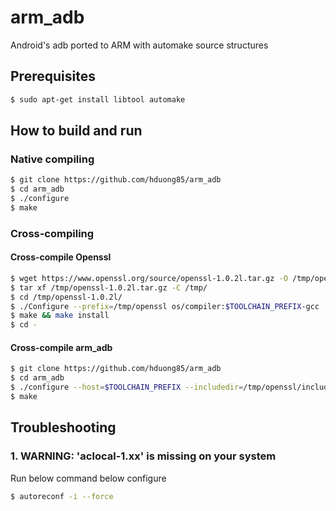 # arm_adb
Android's adb ported to ARM with automake source structures

## Prerequisites
```bash
$ sudo apt-get install libtool automake
```

## How to build and run
### Native compiling
```bash
$ git clone https://github.com/hduong85/arm_adb
$ cd arm_adb
$ ./configure
$ make
```

### Cross-compiling
#### Cross-compile Openssl
```bash
$ wget https://www.openssl.org/source/openssl-1.0.2l.tar.gz -O /tmp/openssl-1.0.2l.tar.gz
$ tar xf /tmp/openssl-1.0.2l.tar.gz -C /tmp/
$ cd /tmp/openssl-1.0.2l/
$ ./Configure --prefix=/tmp/openssl os/compiler:$TOOLCHAIN_PREFIX-gcc
$ make && make install
$ cd -
```

#### Cross-compile arm_adb
```bash
$ git clone https://github.com/hduong85/arm_adb
$ cd arm_adb
$ ./configure --host=$TOOLCHAIN_PREFIX --includedir=/tmp/openssl/include --libdir=/tmp/openssl/lib
$ make
```

## Troubleshooting
### 1. WARNING: 'aclocal-1.xx' is missing on your system
Run below command below configure
```bash
$ autoreconf -i --force
```
